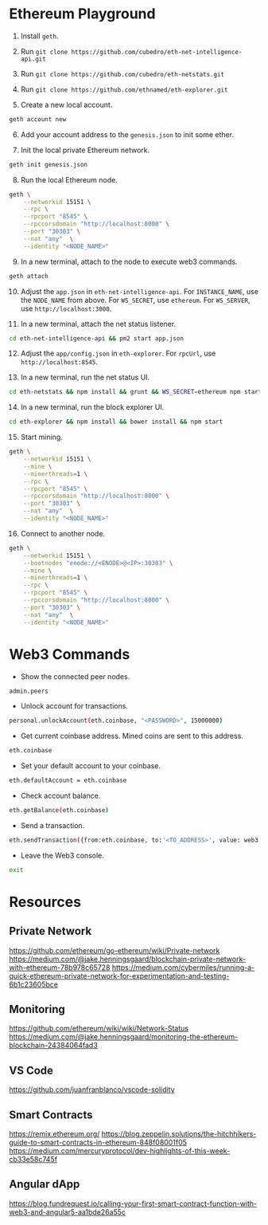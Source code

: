 # Ethereum Playground

1. Install `geth`.
2. Run `git clone https://github.com/cubedro/eth-net-intelligence-api.git`
3. Run `git clone https://github.com/cubedro/eth-netstats.git`
4. Run `git clone https://github.com/ethnamed/eth-explorer.git`

5. Create a new local account.
```sh
geth account new 
```

6. Add your account address to the `genesis.json` to init some ether.

7. Init the local private Ethereum network.
```sh
geth init genesis.json
```

8. Run the local Ethereum node.
```sh
geth \
    --networkid 15151 \
    --rpc \
    --rpcport "8545" \
    --rpccorsdomain "http://localhost:8000" \
    --port "30303" \
    --nat "any"  \
    --identity "<NODE_NAME>"
```

9. In a new terminal, attach to the node to execute web3 commands.
```sh
geth attach
```

10. Adjust the `app.json` in `eth-net-intelligence-api`.
For `INSTANCE_NAME`, use the `NODE_NAME` from above. For `WS_SECRET`, use `ethereum`. For `WS_SERVER`, use `http://localhost:3000`.

11. In a new terminal, attach the net status listener.
```sh
cd eth-net-intelligence-api && pm2 start app.json
```

12. Adjust the `app/config.json` in `eth-explorer`. For `rpcUrl`, use `http://localhost:8545`.

13. In a new terminal, run the net status UI.
```sh
cd eth-netstats && npm install && grunt && WS_SECRET=ethereum npm start
```

14. In a new terminal, run the block explorer UI.
```sh
cd eth-explorer && npm install && bower install && npm start
```

15. Start mining.
```sh
geth \
    --networkid 15151 \
    --mine \
    --minerthreads=1 \
    --rpc \
    --rpcport "8545" \
    --rpccorsdomain "http://localhost:8000" \
    --port "30303" \
    --nat "any"  \
    --identity "<NODE_NAME>"
```

16. Connect to another node.
```sh
geth \
    --networkid 15151 \
    --bootnodes "enode://<ENODE>@<IP>:30303" \
    --mine \
    --minerthreads=1 \
    --rpc \
    --rpcport "8545" \
    --rpccorsdomain "http://localhost:8000" \
    --port "30303" \
    --nat "any"  \
    --identity "<NODE_NAME>"
```

# Web3 Commands

- Show the connected peer nodes.
```sh
admin.peers
```

- Unlock account for transactions.
```sh
personal.unlockAccount(eth.coinbase, "<PASSWORD>", 15000000)
```

- Get current coinbase address. Mined coins are sent to this address.
```sh
eth.coinbase
```

- Set your default account to your coinbase.
```sh
eth.defaultAccount = eth.coinbase
```

- Check account balance.
```sh
eth.getBalance(eth.coinbase)
```

- Send a transaction.
```sh
eth.sendTransaction({from:eth.coinbase, to:'<TO_ADDRESS>', value: web3.toWei(0.05, "ether"), gas:21000});
```

- Leave the Web3 console.
```sh
exit
```

# Resources

## Private Network
https://github.com/ethereum/go-ethereum/wiki/Private-network
https://medium.com/@jake.henningsgaard/blockchain-private-network-with-ethereum-78b978c65728
https://medium.com/cybermiles/running-a-quick-ethereum-private-network-for-experimentation-and-testing-6b1c23605bce

## Monitoring
https://github.com/ethereum/wiki/wiki/Network-Status
https://medium.com/@jake.henningsgaard/monitoring-the-ethereum-blockchain-24384064fad3

## VS Code
https://github.com/juanfranblanco/vscode-solidity

## Smart Contracts
https://remix.ethereum.org/
https://blog.zeppelin.solutions/the-hitchhikers-guide-to-smart-contracts-in-ethereum-848f08001f05
https://medium.com/mercuryprotocol/dev-highlights-of-this-week-cb33e58c745f

## Angular dApp
https://blog.fundrequest.io/calling-your-first-smart-contract-function-with-web3-and-angular5-aa1bde26a55c
